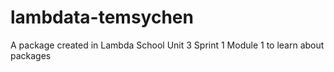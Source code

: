 # lambdata-temsychen
A package created in Lambda School Unit 3 Sprint 1 Module 1 to learn about packages

